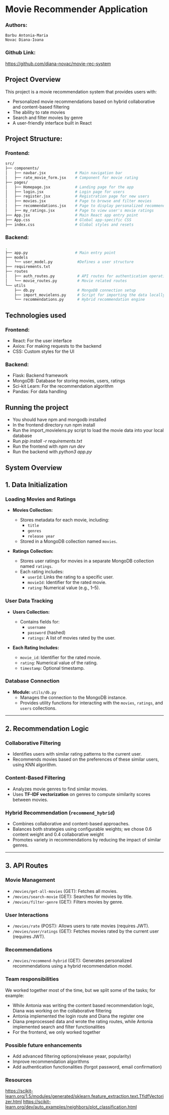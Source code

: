 # Movie Recommender Application

### Authors:
    Barbu Antonia-Maria
    Novac Diana-Ioana

### Github Link:
https://github.com/diana-novac/movie-rec-system

## Project Overview

This project is a movie recommendation system that provides users with:
- Personalized movie recommendations based on hybrid collaborative and content-based filtering
- The ability to rate movies
- Search and filter movies by genre
- A user-friendly interface built in React

## Project Structure:
### Frontend:
```bash
src/
├── components/
│   ├── navbar.jsx             # Main navigation bar
│   ├── rate_movie_form.jsx    # Component for movie rating
├── pages/
│   ├── Homepage.jsx           # Landing page for the app
│   ├── login.jsx              # Login page for users
│   ├── register.jsx           # Registration page for new users
│   ├── movies.jsx             # Page to browse and filter movies
│   ├── recommendations.jsx    # Page to display personalized recommendations
│   ├── my_ratings.jsx         # Page to view user's movie ratings
├── App.jsx                    # Main React app entry point
├── App.css                    # Global app-specific CSS
├── index.css                  # Global styles and resets
```
### Backend:
```bash
.
├── app.py                     # Main entry point
├── models                     
│   └── user_model.py           #Defines a user structure
├── requirements.txt
├── routes
│   ├── auth_routes.py          # API routes for authentication operations
│   └── movie_routes.py         # Movie related routes
└── utils
    ├── db.py                   # MongoDB connection setup
    ├── import_movielens.py     # Script for importing the data locally
    └── recommendations.py      # Hybrid recommendation engine
```

## Technologies used
### Frontend:
- React: For the user interface
- Axios: For making requests to the backend
- CSS: Custom styles for the UI

### Backend:
- Flask: Backend framework
- MongoDB: Database for storing movies, users, ratings
- Sci-kit Learn: For the recommendation algorithm
- Pandas: For data handling

## Running the project
- You should have npm and mongodb installed
- In the frontend directory run npm install
- Run the import_movielens.py script to load the movie data into your local database
- Run *pip install -r requirements.txt*
- Run the frontend with *npm run dev*
- Run the backend with *python3 app.py*

## System Overview

## 1. Data Initialization

### Loading Movies and Ratings
- **Movies Collection:**
  - Stores metadata for each movie, including:
    - `title`
    - `genres`
    - `release year`
  - Stored in a MongoDB collection named `movies`.

- **Ratings Collection:**
  - Stores user ratings for movies in a separate MongoDB collection named `ratings`.
  - Each rating includes:
    - `userId`: Links the rating to a specific user.
    - `movieId`: Identifier for the rated movie.
    - `rating`: Numerical value (e.g., 1–5).

### User Data Tracking
- **Users Collection:**
  - Contains fields for:
    - `username`
    - `password` (hashed)
    - `ratings`: A list of movies rated by the user.
  
- **Each Rating Includes:**
  - `movie_id`: Identifier for the rated movie.
  - `rating`: Numerical value of the rating.
  - `timestamp`: Optional timestamp.

### Database Connection
- **Module:** `utils/db.py`
  - Manages the connection to the MongoDB instance.
  - Provides utility functions for interacting with the `movies`, `ratings`, and `users` collections.

---

## 2. Recommendation Logic

### Collaborative Filtering
- Identifies users with similar rating patterns to the current user.
- Recommends movies based on the preferences of these similar users, using KNN algorithm.

### Content-Based Filtering
- Analyzes movie genres to find similar movies.
- Uses **TF-IDF vectorization** on genres to compute similarity scores between movies.

### Hybrid Recommendation (`recommend_hybrid`)
- Combines collaborative and content-based approaches.
- Balances both strategies using configurable weights; we chose 0.6 content weight and 0.4 collaborative weight
- Promotes variety in recommendations by reducing the impact of similar genres.
---


## 3. API Routes

### **Movie Management**
- `/movies/get-all-movies` (GET): Fetches all movies.
- `/movies/search-movie` (GET): Searches for movies by title.
- `/movies/filter-genre` (GET): Filters movies by genre.

### **User Interactions**
- `/movies/rate` (POST): Allows users to rate movies (requires JWT).
- `/movies/user/ratings` (GET): Fetches movies rated by the current user (requires JWT).

### **Recommendations**
- `/movies/recommend-hybrid` (GET): Generates personalized recommendations using a hybrid recommendation model.


### Team responsibilities
We worked together most of the time, but we split some of the tasks; for example:
- While Antonia was writing the content based recommendation logic, Diana was working on the collaborative filtering
- Antonia implemented the login route and Diana the register one
- Diana preprocessed data and wrote the rating routes, while Antonia implemented search and filter functionalities
- For the frontend, we only worked together

### Possible future enhancements
- Add advanced filtering options(release yeaar, popularity)
- Improve recommendation algorithms
- Add authentication functionalities (forgot password, email confirmation)


### Resources
https://scikit-learn.org/1.5/modules/generated/sklearn.feature_extraction.text.TfidfVectorizer.html
https://scikit-learn.org/dev/auto_examples/neighbors/plot_classification.html
